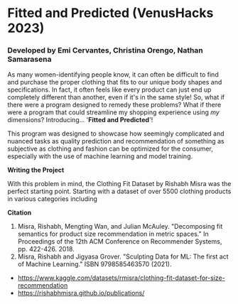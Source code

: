 # Fitted and Predicted (VenusHacks 2023)

### Developed by Emi Cervantes, Christina Orengo, Nathan Samarasena

As many women-identifying people know, it can often be difficult to find and purchase the proper clothing that fits to our unique body shapes and specifications. In fact, it often feels like every product can just end up completely different than another, even if it's in the same style! So, what if there were a program designed to remedy these problems? What if there were a program that could streamline my shopping experience using _my_ dimensions? Introducing... '**Fitted and Predicted**'!

This program was designed to showcase how seemingly complicated and nuanced tasks as quality prediction and recommendation of something as subjective as clothing and fashion can be optimized for the consumer, especially with the use of machine learning and model training.

**Writing the Project**

With this problem in mind, the Clothing Fit Dataset by Rishabh Misra was the perfect starting point. Starting with a dataset of over 5500 clothing products in various categories including 

**Citation**
1. Misra, Rishabh, Mengting Wan, and Julian McAuley. "Decomposing fit semantics for product size recommendation in metric spaces." In Proceedings of the 12th ACM Conference on Recommender Systems, pp. 422-426. 2018.
2. Misra, Rishabh and Jigyasa Grover. "Sculpting Data for ML: The first act of Machine Learning." ISBN 9798585463570 (2021).

* https://www.kaggle.com/datasets/rmisra/clothing-fit-dataset-for-size-recommendation
* https://rishabhmisra.github.io/publications/
